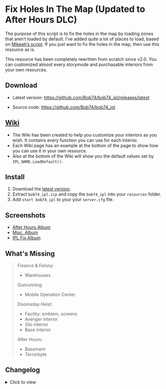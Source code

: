 # Fix Holes In The Map (Updated to After Hours DLC)

The purpose of this script is to fix the holes in the map by loading zones that aren’t loaded by default. I’ve added quite a lot of places to load, based on [Mikeeh’s script](https://forum.fivem.net/t/release-load-unloaded-ipls/5911). If you just want to fix the holes in the map, then use this resource as is.

This resource has been completely rewritten from scratch since v2.0. You can customized almost every storymode and purchasable interiors from your own resources.

## Download
- Latest version: https://github.com/Bob74/bob74_ipl/releases/latest

- Source code: https://github.com/Bob74/bob74_ipl

## [Wiki](https://github.com/Bob74/bob74_ipl/wiki)
- The Wiki has been created to help you customize your interiors as you wish. It contains every function you can use for each interior.
- Each Wiki page has an example at the bottom of the page to show how you can use it in your own resource.
- Also at the bottom of the Wiki will show you the default values set by `IPL_NAME.LoadDefault()`.

## Install
1. Download the [latest version](https://github.com/Bob74/bob74_ipl/releases/latest).
2. Extract `bob74_ipl.zip` and copy the `bob74_ipl` into your `resources` folder.
3. Add `start bob74_ipl` to your your `server.cfg` file.

## Screenshots
- [After Hours Album](https://imgur.com/a/Qg96l0D)
- [Misc. Album](https://imgur.com/a/cs9Ip4d)
- [IPL Fix Album](https://imgur.com/a/1Sfl4)

## What's Missing
>Finance & Felony:
> - Warehouses
>
> Gunrunning:
> - Mobile Operation Center
>
> Doomsday Heist:
> - Facility: emblem, screens
> - Avenger interior
> - Silo interior
> - Base interior
>
> After Hours:
> - Basement
> - Terrorbyte

## Changelog

<details><summary>Click to view</summary>
(DD/MM/YYYY)

15/01/2019 - 2.0.7a
- Nightclubs: Added the ability to set no podium (using `AfterHoursNightclubs.Interior.Podium.none`)

14/01/2019 - 2.0.7
- Changed the way Trevor’s trailer is handled and added a Wiki entry.
- Added a way to open or close Zancudo’s gates with a Wiki entry.

12/01/2019 - 2.0.6
- Added nightclubs interior and exteriors
- Removed Zancudo gates by default (file bob74_ipl/gtav/base.lua: RequestIpl("CS3_07_MPGates") is now commented)

29/12/2018 - 2.0.5a
- Fixed the name of the BikerClubhouse1 export

19/12/2018 - 2.0.5
- Fixed a typo which prevent the printers, security stuff and cash piles to spawn in the counterfeit cash factory

10/11/2018 - 2.0.4
- Fixed an issue where the clubhouse2 lower walls wouldn’t be colored on the first resource start
- Fixed gang members names using an old format
- Disabled the Mod shop from CEO garage 3 (ImportCEOGarage3) because it is overlaping with CEO office 3 (FinanceOffice3)

- 08/11/2018 - 2.0.3
Added biker gang’s name, missions and members pictures
- Added CEO office organization’s name

05/11/2018 - 2.0.1
- Removed overlaping Zancudo River
- Added the trailer near Zancudo River

04/11/2018 - 2.0.0
- Plugin totaly rewritten
- Support for all DLC (up to The Doomsday Heist)
- Ability to easily customize story mode and online purchasable interiors
- You can still use it as it is if you want ipl and interiors to be loaded, the plugin sets a default style for each ones
- Check out the Wiki to find out how: https://github.com/Bob74/bob74_ipl/wiki

26/06/2017
- Added optional IPL
- Bunkers exteriors (enabled)
- Bunkers interior
- CEO Offices
- Bikers places (some are still buggy)
- Import/Export locations
- Removed the trick to open Lost’s safehouse since last update already opens it

19/06/2017
- Fix hole in Zancudo River
- Fix hole in Cassidy Creek
- Add optional graffitis on some billboards (enabled by default)
- Opened Lost’s safehouse interior

14/06/2017
- Original release
</details>
